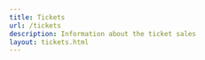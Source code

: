 ```yaml
---
title: Tickets
url: /tickets
description: Information about the ticket sales
layout: tickets.html
---
```

